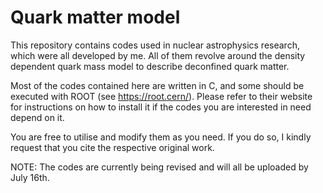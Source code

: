 # Quark matter model
This repository contains codes used in nuclear astrophysics research, which were all developed by me. All of them revolve around the density dependent quark mass model to describe deconfined quark matter.

Most of the codes contained here are written in C, and some should be executed with ROOT (see https://root.cern/). Please refer to their website for instructions on how to install it if the codes you are interested in need depend on it.

You are free to utilise and modify them as you need. If you do so, I kindly request that you cite the respective original work.

NOTE: The codes are currently being revised and will all be uploaded by July 16th.
